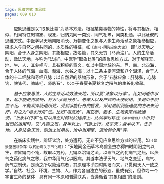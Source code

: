 ```yaml
---
tags: 思维方式 象思维
pages: 009 010
---
```

&emsp;&emsp;应象思维是以<dfn>“</dfn>取象比类<dfn>”</dfn>为基本方法，根据某类事物的特性，将与其相近、相似、相同特性的物象、现象，归纳为同一类别，同气相求，同类相通，以此证彼的思维方式。中医学以天地阴阳消长、万物变化之象与人体生命活动之象相参相应，探求人与自然之间共同的、本质性的特征，如`《素问·阴阳应象大论》`，即“以天地之阴阳，合于人身之阴阳，其象相应，故名篇，其义无穷（马莳注）”。人的生命活动，效法天地，亦称为“法象”。中医学“取象比类”的应象思维方式，对于解释天、地、生、人，其象相应，具有积极的意义。如以中国地域的东、西、南、北四海，合于人体的气海、血海、髓海、水谷之海；以十二条主要河流和八个湖泽，合于人体的十二经脉和奇经八脉；以自然界的器物形象，合于“五脉应象：肝脉弦，心脉钩，脾脉代，肺脉毛，肾脉石”，以合于春夏长夏秋冬之阳气的生长化收藏。

&emsp;&emsp;<dfn>基于应象思维，人的生命活动效法天地，所以要“法象以行事”。比如河道中水多，船才能走得顺畅，称为“水能行舟”。老年人以及产妇的大便秘结，多是由于阴血不足、不能润泽肠道所致，受到水能行舟的启发，采用滋阴润肠通便的方法来治疗，称之为“增水行舟”法。比如“增液汤”，用玄参、麦冬、生地黄来润肠通便。“法象以行事”也可以用在对药物的选择上。比如李时珍在`《本草纲目》`中讲到当归的运用时，说“凡物之根，身半以上，气脉上行，法乎天；身半以下，法乎地。人身法象天地，则治上当用头，治中当用尾，通治则全用”等。</dfn>

&emsp;&emsp;在临床实践中，辨证论治，处方遣药，无处不见应象思维方式的应用。如`《景景室医稿杂存·以药治病关乎气化说》`：“天地间金石草木鸟兽鱼虫亦得四时阴阳之气以生，唯皆偏而不纯，故取以为药，乃偏以治偏之法。以寒气之药化病气之热，以热气之药化病气之寒，我中华用气化以医病，其道本法乎天气、地气之变迁，病气、药气之制伏。是药之所以能治病者，其原理本乎四时阴阳而来，乃贯彻天人一致之学。”自然、社会、环境、生物、人，作为各自独立的形态，虽或有别，但作为一个宇宙生命的整体，具有同一本原和普遍联系，皆遵循着“其象相应”的法则。